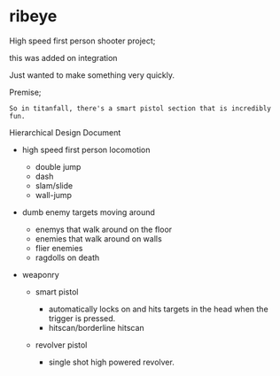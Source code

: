 # ribeye

High speed first person shooter project;

this was added on integration

Just wanted to make something very quickly.

Premise; 

    So in titanfall, there's a smart pistol section that is incredibly fun.


Hierarchical Design Document

- high speed first person locomotion
    - double jump
    - dash
    - slam/slide
    - wall-jump


- dumb enemy targets moving around
    - enemys that walk around on the floor
    - enemies that walk around on walls
    - flier enemies
    - ragdolls on death


- weaponry

    - smart pistol
        - automatically locks on and hits targets in the head when the trigger is pressed.
        - hitscan/borderline hitscan

    - revolver pistol
        - single shot high powered revolver.

